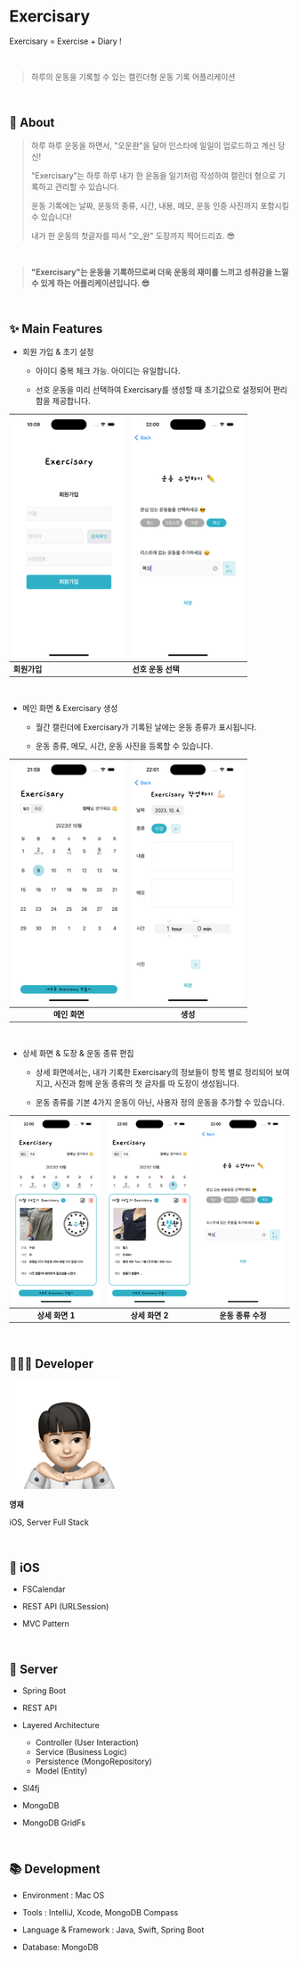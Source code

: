 # Exercisary
Exercisary = Exercise + Diary !

<br />

> 하루의 운동을 기록할 수 있는 캘린더형 운동 기록 어플리케이션 

<br />


## 💭 About

> 하루 하루 운동을 하면서, "오운완"을 달아 인스타에 일일이 업로드하고 계신 당신!
> 
> "Exercisary"는 하루 하루 내가 한 운동을 일기처럼 작성하여 캘린더 형으로 기록하고 관리할 수 있습니다.
>
> 운동 기록에는 날짜, 운동의 종류, 시간, 내용, 메모, 운동 인증 사진까지 포함시킬 수 있습니다!
>
> 내가 한 운동의 첫글자를 따서 "오_완" 도장까지 찍어드리죠. 😎

<br>

> **"Exercisary"는 운동을 기록하므로써 더욱 운동의 재미를 느끼고 성취감을 느낄 수 있게 하는 어플리케이션입니다. 😎**

<br />


## ✨ Main Features

- 회원 가입 & 초기 설정
  
  - 아이디 중복 체크 가능. 아이디는 유일합니다.
    
  - 선호 운동을 미리 선택하여 Exercisary를 생성할 때 초기값으로 설정되어 편리함을 제공합니다.
    
|<img src="https://github.com/geniusYoo/Exercisary/blob/main/Documents/signup.png" width=200>|<img src="https://github.com/geniusYoo/Exercisary/blob/main/Documents/modify.png" width=200>|
|:--|:--|
|**회원가입**|**선호 운동 선택**|

</div>

<br>

- 메인 화면 & Exercisary 생성
  
  - 월간 캘린더에 Exercisary가 기록된 날에는 운동 종류가 표시됩니다.
 
  - 운동 종류, 메모, 시간, 운동 사진을 등록할 수 있습니다.
  
|<img src="https://github.com/geniusYoo/Exercisary/blob/main/Documents/main.png" width=200>|<img src="https://github.com/geniusYoo/Exercisary/blob/main/Documents/write.png" width=200>|
|:--:|:--:|
|**메인 화면**|**생성**|
  
</div>

<br>

- 상세 화면 & 도장 & 운동 종류 편집
  
  - 상세 화면에서는, 내가 기록한 Exercisary의 정보들이 항목 별로 정리되어 보여지고, 사진과 함께 운동 종류의 첫 글자를 따 도장이 생성됩니다.
    
  - 운동 종류를 기본 4가지 운동이 아닌, 사용자 정의 운동을 추가할 수 있습니다.

|<img src="https://github.com/geniusYoo/Exercisary/blob/main/Documents/detail1.png" width=200>|<img src="https://github.com/geniusYoo/Exercisary/blob/main/Documents/detail2.png" width=200>|<img src="https://github.com/geniusYoo/Exercisary/blob/main/Documents/modify.png" width=200>
|:--:|:--:|:--:|
|**상세 화면 1**|**상세 화면 2**|**운동 종류 수정**|

<br />

## 🧑🏻‍💻 Developer

<img src="https://github.com/HanIpBoy/Documents/blob/master/%EC%9D%B4%EB%AA%A8%EC%A7%80/%EC%9C%A0%EC%98%81%EC%9E%AC%20%EC%9D%B4%EB%AA%A8%EC%A7%80.png" width=200> 

**영재**

iOS, Server Full Stack


<br>

## 🍎 iOS
- FSCalendar
  
- REST API (URLSession)
- MVC Pattern

<br />

## 🍃 Server
- Spring Boot
  
- REST API
- Layered Architecture
    - Controller (User Interaction)
    - Service (Business Logic)
    - Persistence (MongoRepository)
    - Model (Entity)
- Sl4fj
- MongoDB
- MongoDB GridFs

<br />

## 📚 Development 
- Environment : Mac OS
  
- Tools : IntelliJ, Xcode, MongoDB Compass
- Language & Framework : Java, Swift, Spring Boot
- Database: MongoDB

